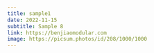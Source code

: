 ```yaml
---
title: sample1
date: 2022-11-15
subtitle: Sample 8
link: https://benjiaomodular.com
image: https://picsum.photos/id/208/1000/1000
---
```

